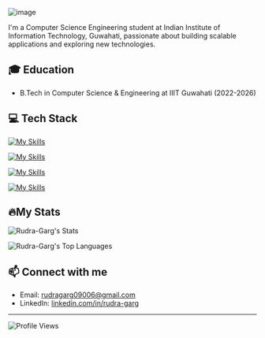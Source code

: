 ![image](https://github.com/user-attachments/assets/aa2e6614-51ea-460b-b029-145c44eafe06)



I'm a Computer Science Engineering student at Indian Institute of Information Technology, Guwahati, passionate about building scalable applications and exploring new technologies.

## 🎓 Education
- B.Tech in Computer Science & Engineering at IIIT Guwahati (2022-2026)

## 💻 Tech Stack
[![My Skills](https://skillicons.dev/icons?i=c,cpp,py,java,js,dart&theme=light)](https://skillicons.dev)

[![My Skills](https://skillicons.dev/icons?i=flask,fastapi,nodejs,react,flutter&theme=light)](https://skillicons.dev)

[![My Skills](https://skillicons.dev/icons?i=gcp,aws,azure,mysql,mongodb,firebase,supabase&theme=light)](https://skillicons.dev)

[![My Skills](https://skillicons.dev/icons?i=docker,kubernetes,git,github,figma,postman&theme=light)](https://skillicons.dev)


## 🔥My Stats

![Rudra-Garg's Stats](https://github-readme-stats.vercel.app/api?username=Rudra-Garg&theme=tokyonight&show_icons=true&hide_border=true&count_private=true)

![Rudra-Garg's Top Languages](https://github-readme-stats.vercel.app/api/top-langs/?username=Rudra-Garg&theme=tokyonight&show_icons=true&hide_border=true&layout=pie)

## 📫 Connect with me
- Email: rudragarg09006@gmail.com
- LinkedIn: [linkedin.com/in/rudra-garg](https://linkedin.com/in/rudra-garg)

---
![Profile Views](https://komarev.com/ghpvc/?username=Rudra-Garg&color=brightgreen)

